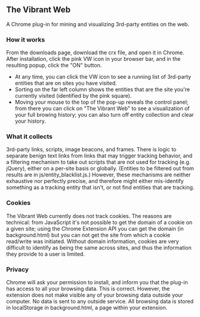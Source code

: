 ## The Vibrant Web

A Chrome plug-in for mining and visualizing 3rd-party entities on the web.

### How it works
From the downloads page, download the crx file, and open it in Chrome.
After installation, click the pink VW icon in your browser bar, and in the resulting popup, click the "ON" button.

+ At any time, you can click the VW icon to see a running list of 3rd-party entities that are on sites you have visited. 
+ Sorting on the far left column shows the entities that are the site you're currently visited (identified by the pink square).
+ Moving your mouse to the top of the pop-up reveals the control panel; from there you can click on "The Vibrant Web" to see a visualization of your full browing history; you can
also turn off entity collection and clear your history.

### What it collects
3rd-party links, scripts, image beacons, and frames. There is logic to separate benign text links from links that may trigger tracking behavior, and a filtering mechanism
to take out scripts that are not used for tracking (e.g. jQuery), either on a per-site basis or globally. (Entities to be filtered out from results are 
in js/entity_blacklist.js.) However, these mechanisms are neither exhaustive nor perfectly precise, and therefore might either mis-identify something as a tracking entity that isn't, or not find
entities that are tracking.

### Cookies
The Vibrant Web currently does not track cookies. The reasons are technical: from JavaScript it's not possible to get the domain of a cookie on a given site; using the
Chrome Extension API you can get the domain (in background.html) but you can not get the site from which a cookie read/write was initiated. Without domain information, cookies
are very difficult to identify as being the same across sites, and thus the information they provide to a user is limited.

### Privacy
Chrome will ask your permission to install, and inform you that the plug-in has access to all your browsing data.  This is correct.
However, the extension does not make visible any of your browsing data outside your computer.  No data is sent to any outside service.  All browsing data is stored in localStorage in background.html, a page within your extension.

